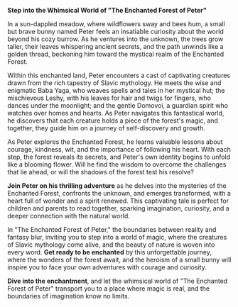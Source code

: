 **Step into the Whimsical World of "The Enchanted Forest of Peter"**

In a sun-dappled meadow, where wildflowers sway and bees hum, a small but brave bunny named Peter feels an insatiable curiosity about the world beyond his cozy burrow. As he ventures into the unknown, the trees grow taller, their leaves whispering ancient secrets, and the path unwinds like a golden thread, beckoning him toward the mystical realm of the Enchanted Forest.

Within this enchanted land, Peter encounters a cast of captivating creatures drawn from the rich tapestry of Slavic mythology. He meets the wise and enigmatic Baba Yaga, who weaves spells and tales in her mystical hut; the mischievous Leshy, with his leaves for hair and twigs for fingers, who dances under the moonlight; and the gentle Domovoi, a guardian spirit who watches over homes and hearts. As Peter navigates this fantastical world, he discovers that each creature holds a piece of the forest's magic, and together, they guide him on a journey of self-discovery and growth.

As Peter explores the Enchanted Forest, he learns valuable lessons about courage, kindness, wit, and the importance of following his heart. With each step, the forest reveals its secrets, and Peter's own identity begins to unfold like a blooming flower. Will he find the wisdom to overcome the challenges that lie ahead, or will the shadows of the forest test his resolve?

**Join Peter on his thrilling adventure** as he delves into the mysteries of the Enchanted Forest, confronts the unknown, and emerges transformed, with a heart full of wonder and a spirit renewed. This captivating tale is perfect for children and parents to read together, sparking imagination, curiosity, and a deeper connection with the natural world.

In "The Enchanted Forest of Peter," the boundaries between reality and fantasy blur, inviting you to step into a world of magic, where the creatures of Slavic mythology come alive, and the beauty of nature is woven into every word. **Get ready to be enchanted** by this unforgettable journey, where the wonders of the forest await, and the heroism of a small bunny will inspire you to face your own adventures with courage and curiosity.

**Dive into the enchantment**, and let the whimsical world of "The Enchanted Forest of Peter" transport you to a place where magic is real, and the boundaries of imagination know no limits.